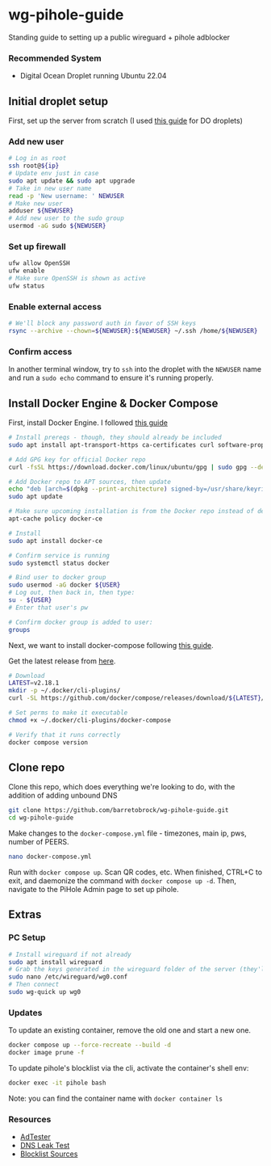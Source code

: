 # wg-pihole-guide
Standing guide to setting up a public wireguard + pihole adblocker

### Recommended System
 - Digital Ocean Droplet running Ubuntu 22.04

## Initial droplet setup
First, set up the server from scratch (I used [this guide](https://www.digitalocean.com/community/tutorials/initial-server-setup-with-ubuntu-20-04) for DO droplets)
### Add new user
```bash
# Log in as root
ssh root@${ip}
# Update env just in case
sudo apt update && sudo apt upgrade
# Take in new user name
read -p 'New username: ' NEWUSER
# Make new user
adduser ${NEWUSER}
# Add new user to the sudo group
usermod -aG sudo ${NEWUSER}
```
### Set up firewall
```bash
ufw allow OpenSSH
ufw enable
# Make sure OpenSSH is shown as active
ufw status
```
### Enable external access
```bash
# We'll block any password auth in favor of SSH keys
rsync --archive --chown=${NEWUSER}:${NEWUSER} ~/.ssh /home/${NEWUSER}
```
### Confirm access
In another terminal window, try to `ssh` into the droplet with the `NEWUSER` name and run a `sudo echo` command to ensure it's running properly. 

## Install Docker Engine & Docker Compose
First, install Docker Engine. I followed [this guide](https://www.digitalocean.com/community/tutorials/how-to-install-and-use-docker-on-ubuntu-22-04)

```bash
# Install prereqs - though, they should already be included
sudo apt install apt-transport-https ca-certificates curl software-properties-common

# Add GPG key for official Docker repo
curl -fsSL https://download.docker.com/linux/ubuntu/gpg | sudo gpg --dearmor -o /usr/share/keyrings/docker-archive-keyring.gpg

# Add Docker repo to APT sources, then update
echo "deb [arch=$(dpkg --print-architecture) signed-by=/usr/share/keyrings/docker-archive-keyring.gpg] https://download.docker.com/linux/ubuntu $(lsb_release -cs) stable" | sudo tee /etc/apt/sources.list.d/docker.list > /dev/null
sudo apt update

# Make sure upcoming installation is from the Docker repo instead of default Ubuntu -- should be 5.20 or above
apt-cache policy docker-ce

# Install
sudo apt install docker-ce

# Confirm service is running
sudo systemctl status docker

# Bind user to docker group
sudo usermod -aG docker ${USER}
# Log out, then back in, then type:
su - ${USER}
# Enter that user's pw

# Confirm docker group is added to user:
groups
```

Next, we want to install docker-compose following [this guide](https://www.digitalocean.com/community/tutorials/how-to-install-and-use-docker-compose-on-ubuntu-22-04).

Get the latest release from [here](https://github.com/docker/compose/releases).

```bash
# Download
LATEST=v2.18.1
mkdir -p ~/.docker/cli-plugins/
curl -SL https://github.com/docker/compose/releases/download/${LATEST}/docker-compose-linux-x86_64 -o ~/.docker/cli-plugins/docker-compose

# Set perms to make it executable
chmod +x ~/.docker/cli-plugins/docker-compose

# Verify that it runs correctly
docker compose version
```

## Clone repo
Clone this repo, which does everything we're looking to do, with the addition of adding unbound DNS
```bash
git clone https://github.com/barretobrock/wg-pihole-guide.git
cd wg-pihole-guide
```

Make changes to the `docker-compose.yml` file - timezones, main ip, pws, number of PEERS.
```bash
nano docker-compose.yml
```

Run with `docker compose up`. Scan QR codes, etc. When finished, CTRL+C to exit, and daemonize the command with `docker compose up -d`. 
Then, navigate to the PiHole Admin page to set up pihole.

## Extras
### PC Setup
```bash
# Install wireguard if not already
sudo apt install wireguard
# Grab the keys generated in the wireguard folder of the server (they'll start with 'peer_*') and add to wg0.conf for the client
sudo nano /etc/wireguard/wg0.conf
# Then connect
sudo wg-quick up wg0
```
### Updates
To update an existing container, remove the old one and start a new one.
```bash
docker compose up --force-recreate --build -d
docker image prune -f
```

To update pihole's blocklist via the cli, activate the container's shell env:
```bash
docker exec -it pihole bash
```
Note: you can find the container name with `docker container ls`

### Resources
 - [AdTester](https://fuzzthepiguy.tech/adtest/)
 - [DNS Leak Test](https://www.dnsleaktest.com/)
 - [Blocklist Sources](https://firebog.net/)
